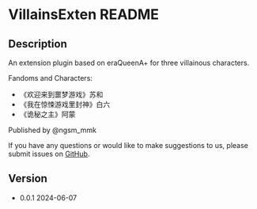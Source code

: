 # VillainsExten README

## Description

An extension plugin based on eraQueenA+ for three villainous characters.

Fandoms and Characters:

- 《欢迎来到噩梦游戏》苏和
- 《我在惊悚游戏里封神》白六
- 《诡秘之主》阿蒙

Published by @ngsm_mmk

If you have any questions or would like to make suggestions to us, please submit issues on [GitHub](https://github.com/ngsm-mmk/eraQueenA-master_VillainsExten).

## Version

- 0.0.1 2024-06-07

